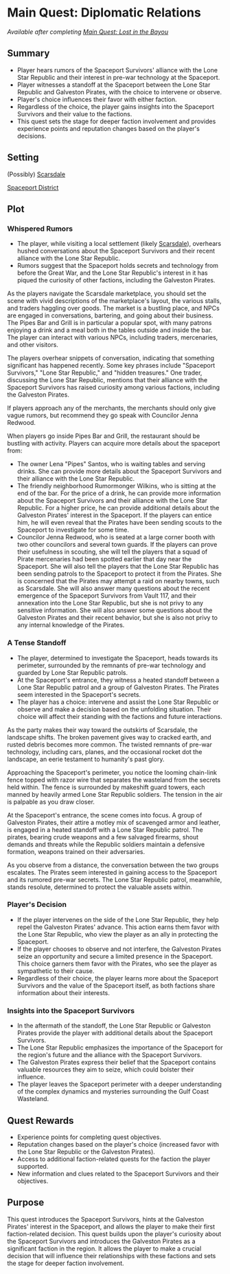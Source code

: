 # Main Quest: Diplomatic Relations

<!--availability-start-->
*Available after completing [Main Quest: Lost in the Bayou](Quest1.md)*
<!--availability-end-->

## Summary

<!--summary-start-->
- Player hears rumors of the Spaceport Survivors' alliance with the Lone Star Republic and their interest in pre-war technology at the Spaceport.
- Player witnesses a standoff at the Spaceport between the Lone Star Republic and Galveston Pirates, with the choice to intervene or observe.
- Player's choice influences their favor with either faction.
- Regardless of the choice, the player gains insights into the Spaceport Survivors and their value to the factions.
- This quest sets the stage for deeper faction involvement and provides experience points and reputation changes based on the player's decisions.
<!--summary-end-->

## Setting
(Possibly) [Scarsdale](../../Background/geography/neighborhoods.md#scarsdale)

[Spaceport District](../../Background/geography/neighborhoods.md#spaceport-district-johnson-space-center)

## Plot

### Whispered Rumors

- The player, while visiting a local settlement (likely [Scarsdale](../../Background/geography/neighborhoods.md#scarsdale)), overhears hushed conversations about the Spaceport Survivors and their recent alliance with the Lone Star Republic.
- Rumors suggest that the Spaceport holds secrets and technology from before the Great War, and the Lone Star Republic's interest in it has piqued the curiosity of other factions, including the Galveston Pirates.

As the players navigate the Scarsdale marketplace, you should set the scene with vivid descriptions of the marketplace's layout, the various stalls, and traders haggling over goods. The market is a bustling place, and NPCs are engaged in conversations, bartering, and going about their business. The Pipes Bar and Grill is in particular a popular spot, with many patrons enjoying a drink and a meal both in the tables outside and inside the bar. The player can interact with various NPCs, including traders, mercenaries, and other visitors.

The players overhear snippets of conversation, indicating that something significant has happened recently. Some key phrases include "Spaceport Survivors," "Lone Star Republic," and "hidden treasures." One trader, discussing the Lone Star Republic, mentions that their alliance with the Spaceport Survivors has raised curiosity among various factions, including the Galveston Pirates.

If players approach any of the merchants, the merchants should only give vague rumors, but recommend they go speak with Councilor Jenna Redwood.

When players go inside Pipes Bar and Grill, the restaurant should be bustling with activity. Players can acquire more details about the spaceport from:

- The owner Lena "Pipes" Santos, who is waiting tables and serving drinks. She can provide more details about the Spaceport Survivors and their alliance with the Lone Star Republic.
- The friendly neighborhood Rumormonger Wilkins, who is sitting at the end of the bar. For the price of a drink, he can provide more information about the Spaceport Survivors and their alliance with the Lone Star Republic. For a higher price, he can provide additional details about the Galveston Pirates' interest in the Spaceport. If the players can entice him, he will even reveal that the Pirates have been sending scouts to the Spaceport to investigate for some time.
- Councilor Jenna Redwood, who is seated at a large corner booth with two other councilors and several town guards. If the players can prove their usefulness in scouting, she will tell the players that a squad of Pirate mercenaries had been spotted earlier that day near the Spaceport. She will also tell the players that the Lone Star Republic has been sending patrols to the Spaceport to protect it from the Pirates. She is concerned that the Pirates may attempt a raid on nearby towns, such as Scarsdale. She will also answer many questions about the recent emergence of the Spaceport Survivors from Vault 117, and their annexation into the Lone Star Republic, but she is not privy to any sensitive information. She will also answer some questions about the Galveston Pirates and their recent behavior, but she is also not privy to any internal knowledge of the Pirates.



### A Tense Standoff

- The player, determined to investigate the Spaceport, heads towards its perimeter, surrounded by the remnants of pre-war technology and guarded by Lone Star Republic patrols.
- At the Spaceport's entrance, they witness a heated standoff between a Lone Star Republic patrol and a group of Galveston Pirates. The Pirates seem interested in the Spaceport's secrets.
- The player has a choice: intervene and assist the Lone Star Republic or observe and make a decision based on the unfolding situation. Their choice will affect their standing with the factions and future interactions.


As the party makes their way toward the outskirts of Scarsdale, the landscape shifts. The broken pavement gives way to cracked earth, and rusted debris becomes more common. The twisted remnants of pre-war technology, including cars, planes, and the occasional rocket dot the landscape, an eerie testament to humanity's past glory.

Approaching the Spaceport's perimeter, you notice the looming chain-link fence topped with razor wire that separates the wasteland from the secrets held within. The fence is surrounded by makeshift guard towers, each manned by heavily armed Lone Star Republic soldiers. The tension in the air is palpable as you draw closer.

At the Spaceport's entrance, the scene comes into focus. A group of Galveston Pirates, their attire a motley mix of scavenged armor and leather, is engaged in a heated standoff with a Lone Star Republic patrol. The pirates, bearing crude weapons and a few salvaged firearms, shout demands and threats while the Republic soldiers maintain a defensive formation, weapons trained on their adversaries.

As you observe from a distance, the conversation between the two groups escalates. The Pirates seem interested in gaining access to the Spaceport and its rumored pre-war secrets. The Lone Star Republic patrol, meanwhile, stands resolute, determined to protect the valuable assets within.


### Player's Decision

- If the player intervenes on the side of the Lone Star Republic, they help repel the Galveston Pirates' advance. This action earns them favor with the Lone Star Republic, who view the player as an ally in protecting the Spaceport.
- If the player chooses to observe and not interfere, the Galveston Pirates seize an opportunity and secure a limited presence in the Spaceport. This choice garners them favor with the Pirates, who see the player as sympathetic to their cause.
- Regardless of their choice, the player learns more about the Spaceport Survivors and the value of the Spaceport itself, as both factions share information about their interests.
### Insights into the Spaceport Survivors

- In the aftermath of the standoff, the Lone Star Republic or Galveston Pirates provide the player with additional details about the Spaceport Survivors.
- The Lone Star Republic emphasizes the importance of the Spaceport for the region's future and the alliance with the Spaceport Survivors.
- The Galveston Pirates express their belief that the Spaceport contains valuable resources they aim to seize, which could bolster their influence.
- The player leaves the Spaceport perimeter with a deeper understanding of the complex dynamics and mysteries surrounding the Gulf Coast Wasteland.
## Quest Rewards

- Experience points for completing quest objectives.
- Reputation changes based on the player's choice (increased favor with the Lone Star Republic or the Galveston Pirates).
- Access to additional faction-related quests for the faction the player supported.
- New information and clues related to the Spaceport Survivors and their objectives.

## Purpose
This quest introduces the Spaceport Survivors, hints at the Galveston Pirates' interest in the Spaceport, and allows the player to make their first faction-related decision. This quest builds upon the player's curiosity about the Spaceport Survivors and introduces the Galveston Pirates as a significant faction in the region. It allows the player to make a crucial decision that will influence their relationships with these factions and sets the stage for deeper faction involvement.